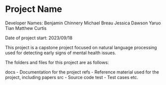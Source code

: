 # Project Name

Developer Names:
Benjamin Chinnery
Michael Breau
Jessica Dawson
Yaruo Tian
Matthew Curtis

Date of project start:
2023/09/18

This project is a capstone project focused on natural language processing used for detecting early signs of mental health issues.

The folders and files for this project are as follows:

docs - Documentation for the project
refs - Reference material used for the project, including papers
src - Source code
test - Test cases
etc.
